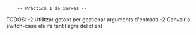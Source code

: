 		-- Pràctica 1 de xarxes --

TODOS:
	-2 Utilitzar getopt per gestionar arguments d'entrada 
	-2 Canvair a switch-case els ifs tant llagrs del client
